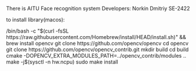 There is AITU Face recognition system
Developers:
Norkin Dmitriy SE-2422

to install library(macos):

/bin/bash -c "$(curl -fsSL https://raw.githubusercontent.com/Homebrew/install/HEAD/install.sh)" && brew install opencv
git clone https://github.com/opencv/opencv
cd opencv
git clone https://github.com/opencv/opencv_contrib.git
mkdir build
cd build
cmake -DOPENCV_EXTRA_MODULES_PATH=../opencv_contrib/modules ..
make -j$(sysctl -n hw.ncpu)
sudo make install
